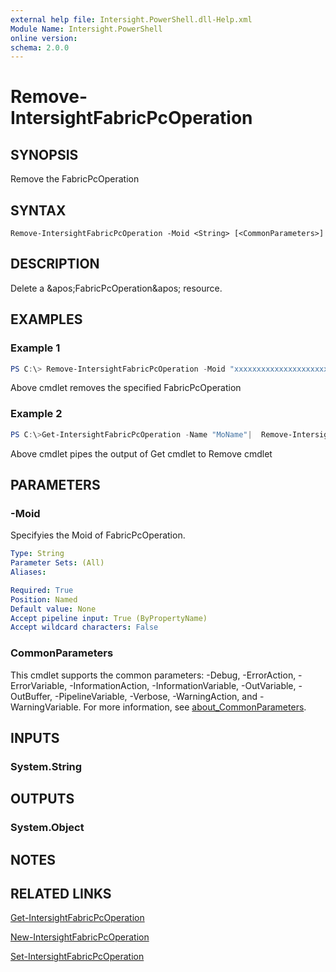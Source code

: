 ```yaml
---
external help file: Intersight.PowerShell.dll-Help.xml
Module Name: Intersight.PowerShell
online version:
schema: 2.0.0
---
```


# Remove-IntersightFabricPcOperation

## SYNOPSIS
Remove the FabricPcOperation

## SYNTAX

```
Remove-IntersightFabricPcOperation -Moid <String> [<CommonParameters>]
```

## DESCRIPTION
Delete a &amp;apos;FabricPcOperation&amp;apos; resource.

## EXAMPLES

### Example 1
```powershell
PS C:\> Remove-IntersightFabricPcOperation -Moid "xxxxxxxxxxxxxxxxxxxxxxxxxxx"
```
Above cmdlet removes the specified FabricPcOperation 

### Example 2
```powershell
PS C:\>Get-IntersightFabricPcOperation -Name "MoName"|  Remove-IntersightFabricPcOperation
```
Above cmdlet pipes the output of Get cmdlet to Remove cmdlet

## PARAMETERS

### -Moid
Specifyies the Moid of FabricPcOperation.

```yaml
Type: String
Parameter Sets: (All)
Aliases:

Required: True
Position: Named
Default value: None
Accept pipeline input: True (ByPropertyName)
Accept wildcard characters: False
```

### CommonParameters
This cmdlet supports the common parameters: -Debug, -ErrorAction, -ErrorVariable, -InformationAction, -InformationVariable, -OutVariable, -OutBuffer, -PipelineVariable, -Verbose, -WarningAction, and -WarningVariable. For more information, see [about_CommonParameters](http://go.microsoft.com/fwlink/?LinkID=113216).

## INPUTS

### System.String

## OUTPUTS

### System.Object
## NOTES

## RELATED LINKS

[Get-IntersightFabricPcOperation](./Get-IntersightFabricPcOperation.md)

[New-IntersightFabricPcOperation](./New-IntersightFabricPcOperation.md)

[Set-IntersightFabricPcOperation](./Set-IntersightFabricPcOperation.md)

